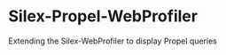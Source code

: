 Silex-Propel-WebProfiler
========================

Extending the Silex-WebProfiler to display Propel queries
